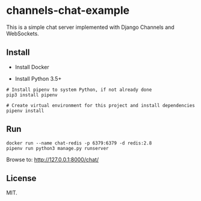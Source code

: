 # channels-chat-example

This is a simple chat server implemented with Django Channels and WebSockets.

## Install

* Install Docker

* Install Python 3.5+

```
# Install pipenv to system Python, if not already done
pip3 install pipenv

# Create virtual environment for this project and install dependencies
pipenv install
```

## Run

```
docker run --name chat-redis -p 6379:6379 -d redis:2.8
pipenv run python3 manage.py runserver
```

Browse to: <http://127.0.0.1:8000/chat/>

## License

MIT.
